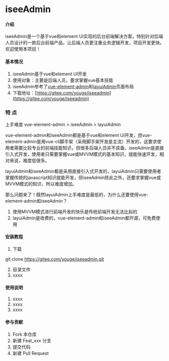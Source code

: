 # iseeAdmin

#### 介绍

iseeAdmin是一个基于vue和element UI实现的后台前端解决方案，特别针对后端人员设计的一款后台前端产品，让后端人员更注重业务逻辑开发，项目开发更快。欢迎使用本项目！



#### 基本情况
1. iseeAdmin基于vue和element UI开发
2. 使用对象：主要是后端人员，要求掌握vue基本技能
3. iseeAdmin参考了[vue-element-admin](https://panjiachen.github.io/vue-element-admin-site/zh/)和[layuiAdmin](https://www.layui.com/admin/std/dist/views/)页面布局
4. 下载地址：[https://gitee.com/youge/iseeadmin](https://gitee.com/youge/iseeadmin)


###  特 点
上手难度 vue-element-admin > iseeAdmin > layuiAdmin

vue-element-admin和iseeAdmin都是基于vue和element UI开发，但vue-element-admin是用vue-cli脚手架（采用脚手架开发是主流）开发的，这要求使用者需要比较专业的前端技能知识，但很多后端人员并不具备。iseeAdmin是直接引入式开发，使用者只需要掌握vue或MVVM模式的基本知识，就能快速开发，相对来说，难度低很多。

layuiAdmin和iseeAdmin都是采用直接引入式开发的，layuiAdmin只需要使用者掌握传统的javascript知识就能开发，但iseeAdmin除此之外，还要求掌握vue或MVVM模式的知识，所以难度增加。

那么问题来了！既然layuiAdmin上手难度是最低的，为什么还要使用vue-element-admin和iseeAdmin？
1. 使用MVVM模式进行前端开发的快乐是传统前端开发无法比拟的
2. layuiAdmin是收费的，vue-element-admin和iseeAdmin都开源，可免费使用

#### 安装教程

1. 下载

 git clone https://gitee.com/youge/iseeadmin.git
 
2. 目录文件
3. xxxx

#### 使用说明

1. xxxx
2. xxxx
3. xxxx

#### 参与贡献

1. Fork 本仓库
2. 新建 Feat_xxx 分支
3. 提交代码
4. 新建 Pull Request
